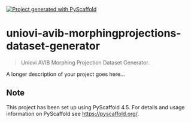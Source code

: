 <!-- These are examples of badges you might want to add to your README:
     please update the URLs accordingly

[![Built Status](https://api.cirrus-ci.com/github/<USER>/uniovi-avib-morphingprojections-dataset-generator.svg?branch=main)](https://cirrus-ci.com/github/<USER>/uniovi-avib-morphingprojections-dataset-generator)
[![ReadTheDocs](https://readthedocs.org/projects/uniovi-avib-morphingprojections-dataset-generator/badge/?version=latest)](https://uniovi-avib-morphingprojections-dataset-generator.readthedocs.io/en/stable/)
[![Coveralls](https://img.shields.io/coveralls/github/<USER>/uniovi-avib-morphingprojections-dataset-generator/main.svg)](https://coveralls.io/r/<USER>/uniovi-avib-morphingprojections-dataset-generator)
[![PyPI-Server](https://img.shields.io/pypi/v/uniovi-avib-morphingprojections-dataset-generator.svg)](https://pypi.org/project/uniovi-avib-morphingprojections-dataset-generator/)
[![Conda-Forge](https://img.shields.io/conda/vn/conda-forge/uniovi-avib-morphingprojections-dataset-generator.svg)](https://anaconda.org/conda-forge/uniovi-avib-morphingprojections-dataset-generator)
[![Monthly Downloads](https://pepy.tech/badge/uniovi-avib-morphingprojections-dataset-generator/month)](https://pepy.tech/project/uniovi-avib-morphingprojections-dataset-generator)
[![Twitter](https://img.shields.io/twitter/url/http/shields.io.svg?style=social&label=Twitter)](https://twitter.com/uniovi-avib-morphingprojections-dataset-generator)
-->

[![Project generated with PyScaffold](https://img.shields.io/badge/-PyScaffold-005CA0?logo=pyscaffold)](https://pyscaffold.org/)

# uniovi-avib-morphingprojections-dataset-generator

> Uniovi AVIB Morphing Projection Dataset Generator.

A longer description of your project goes here...


<!-- pyscaffold-notes -->

## Note

This project has been set up using PyScaffold 4.5. For details and usage
information on PyScaffold see https://pyscaffold.org/.
